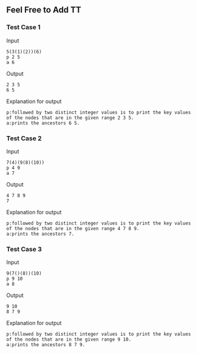 ## Feel Free to Add TT
### Test Case 1

Input

```
5(3(1)(2))(6)
p 2 5
a 6
```

Output

```
2 3 5
6 5
```

Explanation for output

```
p:followed by two distinct integer values is to print the key values of the nodes that are in the given range 2 3 5.
a:prints the ancestors 6 5.

```

### Test Case 2

Input

```
7(4)(9(8)(10))
p 4 9
a 7
```

Output
```
4 7 8 9
7
```

Explanation for output

```
p:followed by two distinct integer values is to print the key values of the nodes that are in the given range 4 7 8 9.
a:prints the ancestors 7.
```


### Test Case 3


Input
```
9(7()(8))(10)
p 9 10
a 8
```

Output
```
9 10
8 7 9
```

Explanation for output
```
p:followed by two distinct integer values is to print the key values of the nodes that are in the given range 9 10.
a:prints the ancestors 8 7 9.
```






